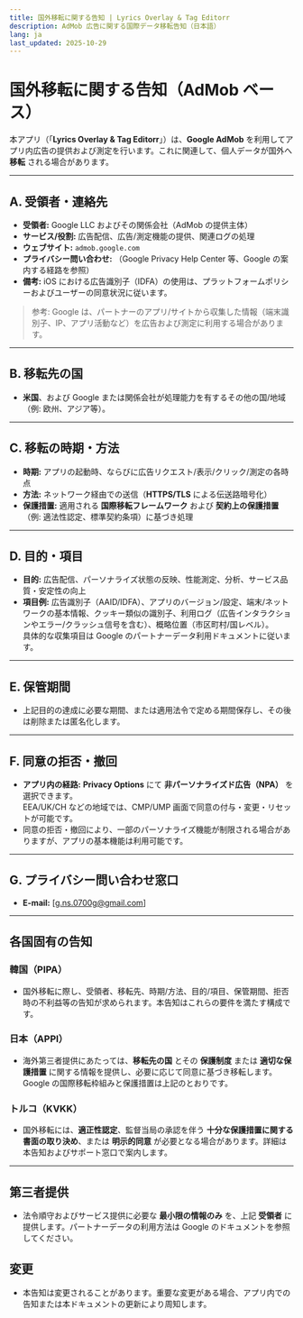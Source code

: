 ```yaml
---
title: 国外移転に関する告知 | Lyrics Overlay & Tag Editorr
description: AdMob 広告に関する国際データ移転告知（日本語）
lang: ja
last_updated: 2025-10-29
---
```


# 国外移転に関する告知（AdMob ベース）

本アプリ（「**Lyrics Overlay & Tag Editorr**」）は、**Google AdMob** を利用してアプリ内広告の提供および測定を行います。これに関連して、個人データが国外へ **移転** される場合があります。

---

## A. 受領者・連絡先
- **受領者:** Google LLC およびその関係会社（AdMob の提供主体）  
- **サービス/役割:** 広告配信、広告/測定機能の提供、関連ログの処理  
- **ウェブサイト:** `admob.google.com`  
- **プライバシー問い合わせ:** （Google Privacy Help Center 等、Google の案内する経路を参照）  
- **備考:** iOS における広告識別子（IDFA）の使用は、プラットフォームポリシーおよびユーザーの同意状況に従います。

> 参考: Google は、パートナーのアプリ/サイトから収集した情報（端末識別子、IP、アプリ活動など）を広告および測定に利用する場合があります。

---

## B. 移転先の国
- **米国**、および Google または関係会社が処理能力を有するその他の国/地域（例: 欧州、アジア等）。

---

## C. 移転の時期・方法
- **時期:** アプリの起動時、ならびに広告リクエスト/表示/クリック/測定の各時点  
- **方法:** ネットワーク経由での送信（**HTTPS/TLS** による伝送路暗号化）  
- **保護措置:** 適用される **国際移転フレームワーク** および **契約上の保護措置**（例: 適法性認定、標準契約条項）に基づき処理

---

## D. 目的・項目
- **目的:** 広告配信、パーソナライズ状態の反映、性能測定、分析、サービス品質・安定性の向上  
- **項目例:** 広告識別子（AAID/IDFA）、アプリのバージョン/設定、端末/ネットワークの基本情報、クッキー類似の識別子、利用ログ（広告インタラクションやエラー/クラッシュ信号を含む）、概略位置（市区町村/国レベル）。  
  具体的な収集項目は Google のパートナーデータ利用ドキュメントに従います。

---

## E. 保管期間
- 上記目的の達成に必要な期間、または適用法令で定める期間保存し、その後は削除または匿名化します。

---

## F. 同意の拒否・撤回
- **アプリ内の経路:** **Privacy Options** にて **非パーソナライズド広告（NPA）** を選択できます。  
  EEA/UK/CH などの地域では、CMP/UMP 画面で同意の付与・変更・リセットが可能です。  
- 同意の拒否・撤回により、一部のパーソナライズ機能が制限される場合がありますが、アプリの基本機能は利用可能です。

---

## G. プライバシー問い合わせ窓口
- **E-mail:** [g.ns.0700g@gmail.com]

---

## 各国固有の告知

### 韓国（PIPA）
- 国外移転に際し、受領者、移転先、時期/方法、目的/項目、保管期間、拒否時の不利益等の告知が求められます。本告知はこれらの要件を満たす構成です。

### 日本（APPI）
- 海外第三者提供にあたっては、**移転先の国** とその **保護制度** または **適切な保護措置** に関する情報を提供し、必要に応じて同意に基づき移転します。Google の国際移転枠組みと保護措置は上記のとおりです。

### トルコ（KVKK）
- 国外移転には、**適正性認定**、監督当局の承認を伴う **十分な保護措置に関する書面の取り決め**、または **明示的同意** が必要となる場合があります。詳細は本告知およびサポート窓口で案内します。

---

## 第三者提供
- 法令順守およびサービス提供に必要な **最小限の情報のみ** を、上記 **受領者** に提供します。パートナーデータの利用方法は Google のドキュメントを参照してください。

## 変更
- 本告知は変更されることがあります。重要な変更がある場合、アプリ内での告知または本ドキュメントの更新により周知します。


